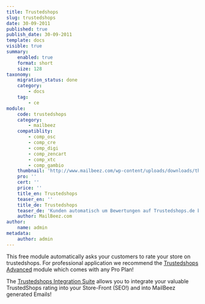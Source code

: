 ```yaml
---
title: Trustedshops
slug: trustedshops
date: 30-09-2011
published: true
publish_date: 30-09-2011
template: docs
visible: true
summary:
    enabled: true
    format: short
    size: 128
taxonomy:
    migration_status: done
    category:
        - docs
    tag:
        - ce
module:
    code: trustedshops
    category:
        - mailbeez
    compatiblity:
        - comp_osc
        - comp_cre
        - comp_digi
        - comp_zencart
        - comp_xtc
        - comp_gambio
    thumbnail: 'http://www.mailbeez.com/wp-content/uploads/downloads/thumbnails/2011/09/icon_323.png'
    pro: ''
    cert: ''
    price: ''
    title_en: Trustedshops
    teaser_en: ''
    title_de: Trustedshops
    teaser_de: 'Kunden automatisch um Bewertungen auf Trustedshops.de bitten'
    author: MailBeez.com
author:
    name: admin
metadata:
    author: admin
---
```


This free module automatically asks your customers to rate your store on trustedshops. For professional application we recommend the [Trustedshops Advanced](/documentation/mailbeez/trustedshops_advanced) module which comes with any Pro Plan!

The [Trustedshops Integration Suite](/documentation/configbeez/config_trustedshops_rss_importer) allows you to integrate your valuable TrustedShops rating into your Store-Front (SEO!) and into MailBeez generated Emails!

